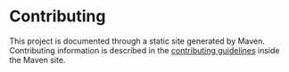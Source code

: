 # Contributing

This project is documented through a static site generated by Maven.
Contributing information is described in the
[contributing guidelines](src/site/markdown/contributing.md)
inside the Maven site.
